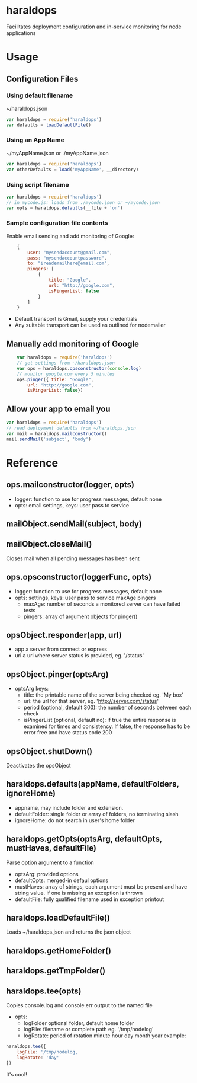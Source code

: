 # haraldops
Facilitates deployment configuration and in-service monitoring for node applications
# Usage
## Configuration Files
### Using default filename
 ~/haraldops.json

```js
var haraldops = require('haraldops')
var defaults = loadDefaultFile()
```

### Using an App Name
~/myAppName.json or ./myAppName.json

```js
var haraldops = require('haraldops')
var otherDefaults = load('myAppName', __directory)
```

### Using script filename

```js
var haraldops = require('haraldops')
// in mycode.js: loads from ./mycode.json or ~/mycode.json
var opts = haraldops.defaults(__file + 'on')
```

### Sample configuration file contents
Enable email sending and add monitoring of Google:

```js
	{
		user: "mysendaccount@gmail.com",
		pass: "mysendaccountpassword",
		to: "ireademailhere@email.com",
		pingers: [
			{
				title: "Google",
				url: "http://google.com",
				isPingerList: false
			}
		]
	}
```

* Default transport is Gmail, supply your credentials
* Any suitable transport can be used as outlined for nodemailer

## Manually add monitoring of Google

```js
	var haraldops = require('haraldops')
	// get settings from ~/haraldops.json
	var ops = haraldops.opsconstructor(console.log)
	// monitor google.com every 5 minutes
	ops.pinger({ title: "Google",
		url: "http://google.com",
		isPingerList: false})
```

## Allow your app to email you

```js
var haraldops = require('haraldops')
// read deployment defaults from ~/haraldops.json
var mail = haraldops.mailconstructor()
mail.sendMail('subject', 'body')
```

# Reference
## ops.mailconstructor(logger, opts)
* logger: function to use for progress messages, default none
* opts: email settings, keys: user pass to service

## mailObject.sendMail(subject, body)

## mailObject.closeMail()
Closes mail when all pending messages has been sent

## ops.opsconstructor(loggerFunc, opts)
* logger: function to use for progress messages, default none
* opts: settings, keys: user pass to service maxAge pingers
	* maxAge: number of seconds a monitored server can have failed tests
	* pingers: array of argument objects for pinger()

## opsObject.responder(app, url)
* app a server from connect or express
* url a uri where server status is provided, eg. '/status'

## opsObject.pinger(optsArg)
* optsArg keys:
	* title: the printable name of the server being checked eg. 'My box'
	* url: the url for that server, eg. 'http://server.com/status'
	* period (optional, default 300): the number of seconds between each check
	* isPingerList (optional, default no): if true the entire response is examined for times and consistency. If false, the response has to be error free and have status code 200

## opsObject.shutDown()
Deactivates the opsObject

## haraldops.defaults(appName, defaultFolders, ignoreHome)
* appname, may include folder and extension.
* defaultFolder: single folder or array of folders, no terminating slash
* ignoreHome: do not search in user's home folder

## haraldops.getOpts(optsArg, defaultOpts, mustHaves, defaultFile)
Parse option argument to a function
* optsArg: provided options
* defaultOpts: merged-in defaul options
* mustHaves: array of strings, each argument must be present and have string value. If one is missing an exception is thrown
* defaultFile: fully qualified filename used in exception printout

## haraldops.loadDefaultFile()
Loads ~/haraldops.json and returns the json object

## haraldops.getHomeFolder()

## haraldops.getTmpFolder()

## haraldops.tee(opts)
Copies console.log and console.err output to the named file
* opts:
	* logFolder optional folder, default home folder
	* logFile: filename or complete path eg. '/tmp/nodelog'
	* logRotate: period of rotation minute hour day month year
example:

```js
haraldops.tee({
	logFile: '/tmp/nodelog,
	logRotate: 'day'
})
```

It's cool! 